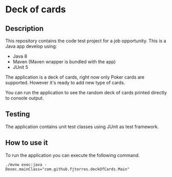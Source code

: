 # Deck of cards

## Description
This repository contains the code test project for a job opportunity. This is a Java app develop using:

- Java 8
- Maven (Maven wrapper is bundled with the app)
- JUnit 5

The application is a deck of cards, right now only Poker cards are supported. However it's ready to add new type of cards.

You can run the application to see the random deck of cards printed directly to console output.

## Testing

The application contains unit test classes using JUnit as test framework.

## How to use it

To run the application you can execute the following command. 

```
./mvnw exec:java -Dexec.mainClass="com.github.fjtorres.deckOfCards.Main"
